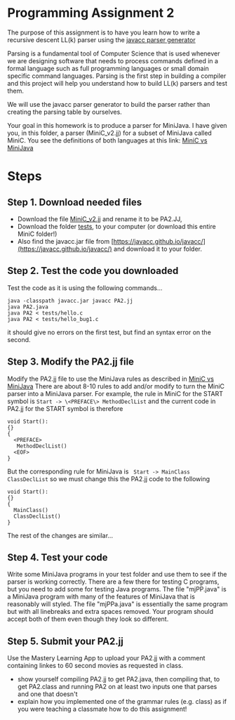 # Programming Assignment 2
The purpose of this assignment is to have you learn how to write a recursive descent LL(k) parser 
using the [javacc parser generator](https://javacc.github.io/javacc/)

Parsing is a fundamental tool of Computer Science that is used whenever we are designing software that
needs to process commands defined in a formal language such as full programming languages or small
domain specific command languages.  Parsing is the first step in building a compiler and this project
will help you understand how to build LL(k) parsers and test them.  

We will use the javacc parser generator to build the parser rather than creating the parsing table by ourselves.

Your goal in this homework is to produce a parser for MiniJava.
I have given you, in this folder, a parser (MiniC_v2.jj) for a subset of MiniJava called MiniC.
You see the definitions of both languages at this link: [MiniC vs MiniJava](../MiniCvsMiniJava.md)

# Steps
## Step 1. Download needed files
* Download the file [MiniC_v2.jj](./MiniC_v2.jj) and rename it to be PA2.JJ, 
* Download the folder [tests](./tests), to your computer (or download this entire MiniC folder!)
* Also find the javacc.jar file from [https://javacc.github.io/javacc/](https://javacc.github.io/javacc/) and download it to your folder.

## Step 2. Test the code you downloaded
Test the code as it is using the following commands...
```
java -classpath javacc.jar javacc PA2.jj
java PA2.java
java PA2 < tests/hello.c
java PA2 < tests/hello_bug1.c
```
it should give no errors on the first test, but find an syntax error on the second.

## Step 3. Modify the PA2.jj file
Modify the PA2.jj file to use the MiniJava rules as described in [MiniC vs MiniJava](../MiniCvsMiniJava.md)
There are about 8-10 rules to add and/or modify to turn the MiniC parser into a MiniJava parser.
For example, the rule in MiniC for the START symbol is ```Start -> \<PREFACE\> MethodDeclList```
and the current code in PA2.jj for the START symbol is therefore
```
void Start():
{}
{
  <PREFACE>
   MethodDeclList()
  <EOF>
}
```
But the corresponding rule for MiniJava is ``` Start -> MainClass ClassDeclList```  so we must change this the
PA2.jj code to the following
```
void Start():
{}
{
  MainClass()
  ClassDeclList()
}
```
The rest of the changes are similar...

## Step 4. Test your code
Write some MiniJava programs in your test folder and use them to see if the parser is working correctly.
There are a few there for testing C programs, but  you need to add some for testing Java programs.
The file "mjPP.java" is a MiniJava program with many of the features of MiniJava that is reasonably will styled.
The file "mjPPa.java" is essentially the same program but with all linebreaks and extra spaces removed. 
Your program should accept both of them even though they look so different.


## Step 5. Submit your PA2.jj 
Use the Mastery Learning App to upload your PA2.jj with a comment containing linkes to 60 second movies as requested in class.
 * show yourself compiling PA2.jj to get PA2.java, then compiling that, to get PA2.class
and running PA2 on at least two inputs one that parses and one that doesn't
 * explain how you implemented one of the grammar rules (e.g. class) as if you were teaching a classmate how to do this assignment! 



